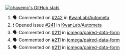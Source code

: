 [![chasemc's GitHub stats](https://github-readme-stats.vercel.app/api?username=chasemc)](https://github.com/anuraghazra/github-readme-stats)


<!--START_SECTION:activity-->
1. 🗣 Commented on [#242](https://github.com/KwanLab/Autometa/issues/242) in [KwanLab/Autometa](https://github.com/KwanLab/Autometa)
2. ❗️ Opened issue [#241](https://github.com/KwanLab/Autometa/issues/241) in [KwanLab/Autometa](https://github.com/KwanLab/Autometa)
3. 🗣 Commented on [#211](https://github.com/iomega/paired-data-form/issues/211) in [iomega/paired-data-form](https://github.com/iomega/paired-data-form)
4. 🗣 Commented on [#211](https://github.com/iomega/paired-data-form/issues/211) in [iomega/paired-data-form](https://github.com/iomega/paired-data-form)
5. 🗣 Commented on [#211](https://github.com/iomega/paired-data-form/issues/211) in [iomega/paired-data-form](https://github.com/iomega/paired-data-form)
<!--END_SECTION:activity-->
